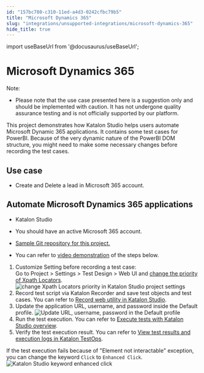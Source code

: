 ```yaml
---
id: "157bc780-c310-11ed-a4d3-0242cfbc79b5"
title: "Microsoft Dynamics 365"
slug: "integrations/unsupported-integrations/microsoft-dynamics-365"
hide_title: true
---
```

import useBaseUrl from '@docusaurus/useBaseUrl';


# <a id="concept-5066" class="anchor_top_offset"/><a id="ariaid-title1" class="anchor_top_offset"/>Microsoft Dynamics 365

<div xmlns="http://www.w3.org/1999/xhtml" className="p"><div className="note note note_note"><span className="note__title">Note:</span> <ul className="ul"><li className="li"><p className="p">Please note that the use case presented here is a suggestion only and should be implemented with caution. It has not undergone quality assurance testing and is not officially supported by our platform. </p></li></ul></div></div>
<p xmlns="http://www.w3.org/1999/xhtml" className="p">This project demonstrates how <span className="ph">Katalon Studio</span> helps users automate Microsoft Dynamic 365 applications. It contains some test cases for PowerBI. Because of the very dynamic nature of the PowerBI DOM structure, you might need to make some necessary changes before recording the test cases.</p> 

## Use case

<ul xmlns="http://www.w3.org/1999/xhtml" className="ul"><li className="li"><p className="p">Create and Delete a lead in Microsoft 365 account.</p></li></ul> 

## <a id="task-7219" class="anchor_top_offset"/>Automate Microsoft Dynamics 365 applications

<div xmlns="http://www.w3.org/1999/xhtml" className="section prereq p"><ul className="ul"><li className="li"><p className="p">Katalon Studio</p></li><li className="li"><p className="p">You should have an active Microsoft 365 account.</p></li></ul></div>
<section xmlns="http://www.w3.org/1999/xhtml" className="section context"><ul className="ul"><li className="li"><p className="p"><a className="xref j-external-link" href="https://github.com/katalon-studio-samples/katalon-microsoft365-sample.git" target="_blank">Sample Git repository for this project.</a> </p></li><li className="li"><p className="p">You can refer to <a className="xref j-external-link" href="https://academy.katalon.com/katalon-demo-and-integration/?video=36516" target="_blank">video demonstration</a> of the steps below.</p></li></ul></section> 
<ol xmlns="http://www.w3.org/1999/xhtml" className="ol steps"><li className="li step stepexpand"><span className="ph cmd">Customize Setting before recording a test case: </span><div className="itemgroup info">Go to <span className="ph uicontrol">Project</span> &gt; <span className="ph uicontrol">Settings</span> &gt; <span className="ph uicontrol">Test Design</span> &gt; <span className="ph uicontrol">Web UI</span> and <a className="xref" href="/docs/maintain/self-healing-tests-in-katalon-studio">change the priority of Xpath Locators</a>.<img className="image" src={useBaseUrl("/16578180-c310-11ed-a4d3-0242cfbc79b5.png")} alt="change Xpath Locators priority in Katalon Studio project settings" /></div></li><li className="li step stepexpand"><span className="ph cmd">Record test script via Katalon Recorder and save test objects and test cases. You can refer to <a className="xref" href="/docs/create-tests/record-and-spy/webui-record-and-spy-utilities/record-web-utility-in-katalon-studio">Record web utility in Katalon Studio</a>.</span></li><li className="li step stepexpand"><span className="ph cmd">Update the application URL, username, and password inside the Default profile. <img className="image" src={useBaseUrl("/168f0c40-c310-11ed-a4d3-0242cfbc79b5.png")} alt="Update URL, username, password in the Default profile" /></span></li><li className="li step stepexpand"><span className="ph cmd">Run the test execution. You can refer to <a className="xref" href="/docs/execute/execute-tests-with-katalon-studio/execute-tests-with-katalon-studio-overview">Execute tests with Katalon Studio overview</a>.</span></li><li className="li step stepexpand"><span className="ph cmd">Verify the test execution result. You can refer to <a className="xref" href="/docs/analyze/reports/view-test-reports/view-test-reports-in-katalon-testops/view-test-run-results/view-test-results-and-execution-logs-in-katalon-testops/view-test-results-and-execution-logs-in-katalon-testops">View test results and execution logs in <span className="ph">Katalon TestOps</span></a>.</span></li></ol> 
<section xmlns="http://www.w3.org/1999/xhtml" className="section tasktroubleshooting">If the test execution fails because of "Element not interactable" exception, you can change the keyword <code className="ph codeph">Click</code> to <code className="ph codeph">Enhanced Click</code>.<img className="image" src={useBaseUrl("/14ed9140-c310-11ed-a4d3-0242cfbc79b5.png")} alt="Katalon Studio keyword enhanced click" /></section> 
